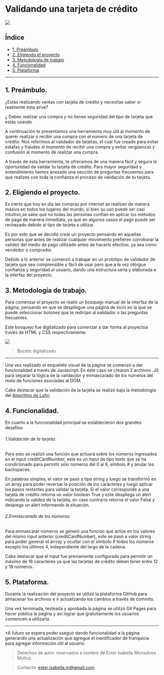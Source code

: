 # Validando una tarjeta de crédito

![](https://thumbs.gfycat.com/FarBarrenBull-max-1mb.gif)

## Índice
* [1. Preámbulo](#1-Preámbulo)
* [2. Eligiendo el proyecto](#2-Eligiendo-el-proyecto)
* [3. Metodología de trabajo](#3-Metodología-de-trabajo)
* [4. Funcionalidad](#4-funcionalidad)
* [5. Plataforma](#5-plataforma)

***

## 1. Preámbulo.

¿Estás realizando ventas con tarjeta de crédito y necesitas saber si realmente esta sirve?

¿ Debes realizar una compra y no tienes seguridad del tipo de tarjeta que estás usando

A continuación te presentamos una herramienta muy útil al momento de querer realizar o recibir una compra con el número de una tarjeta de crédito. 
Nos referimos al validador de tarjetas, el cual fue creado para evitar estafas y fraudes al momento de recibir una compra y evitar vergüenzas y confusión al momento de realizar una compra.

A través de esta herramienta, te ofrecemos de una manera fácil y segura la oportunidad de validar tu tarjeta de crédito. Para mayor seguridad y entendimiento hemos anexado una sección de preguntas frecuentes para que realizes con toda la confianza el proceso de validación de tu tarjeta.


## 2. Eligiendo el proyecto.

Es cierto que hoy en día las compras por internet se realizan de manera masiva en todos los lugares del mundo, si bien su uso puede ser casi intuitivo,se sabe que no todas las personas confían en aplicar los métodos de pago de manera inmediata, ya que en algunos casos el pago puede ser rechazado debido al tipo de tarjeta a utilizar.

Es por esto que se decidió crear un proyecto pensando en aquellas personas que antes de realizar cualquier movimiento prefieren corroborar la validez del medio de pago utilizado antes de hacerlo efectivo, ya sea como vendedor o comprador.

Debido a lo anterior se comenzó a trabajar en un prototipo de validador de tarjeta que sea comprensible y fácil de usar pero que a la vez otorgue confianza y seguridad al usuario, dando una estructura seria y elaborada a la interfaz del proyecto.

## 3. Metodología de trabajo.

Para comenzar el proyecto se realió un bosquejo manual de la interfaz de la página, pensando en que se despliegue una página de incio en la que se puede seleccionar botones que te redirijan al validador o las preguntas frecuentes. 

Este bosquejo fue digitalizado para comenzar a dar forma al proyectoa través de HTML y CSS respectivamente.

![](https://i.postimg.cc/TPZz8kFf/Boceto.jpg)

> Boceto digitalizado

----


Una vez realizado el esqueleto visual de la página se comenzó a dar funcionalidad a través de Javascript. En este caso se crearon 2 archivos .JS para separar la lógica de la validación y enmascarado de los números del resto de funciones asociadas al DOM.

Cabe destacar que la validación de la tarjeta se realizó bajo la metodología del [Algoritmo de Luhn](https://es.wikipedia.org/wiki/Algoritmo_de_Luhn#:~:text=El%20algoritmo%20de%20Luhn%20o,cr%C3%A9dito%2C%20n%C3%BAmeros%20IMEI%2C%20etc.).

## 4. Funcionalidad.
En cuanto a la funcionalidad principal se establecieron dos grandes desafíos:

###### 1.Validación de la tarjeta:

Para esto se realizó una función que actuará sobre los números ingresados en el input creditCardNumber, este es un input de tipo texto que se ha condicionado para permitir sólo números del 0 al 9, símbolo # y anular los backspaces.

En palabras simples, el valor se pasó a tipo string y luego se transformó en un array para poder reversar la posición de los carácteres y luego aplicar los pasos restantes para validar la tarjeta. Si el valor corresponde a una tarjeta de crédito retorna un valor boolean True y este despliega un alert indicando la validez de la tarjeta, en caso contrario retorna el valor False y despiega un alert informando la situación.


###### 2.Enmascarado de los números:


Para enmascarar números se generó una función que actúe en los valores del mismo input anterior (creditCardNumber), este se pasó a valor string para poder generar el arrray y ocultar con el símbolo # todos los números excepto los últimos 4, independiente del largo de la cadena.

Cabe destacar que el input fue previamente configurado para permitir un máximo de 18 caracteres ya que las tarjetas de crédito deben tener entre 12 y 18 números.

## 5. Plataforma.

Durante la realización del proyecto se utilizó la plataforma GitHub para almacenar los archivos e ir actualizando los cambios a través de commits.

Una vez terminada, testeada y aprobada la página se utilizó Git Pages para hacer pública la pagina y así lograr que gratuitamente los usuarios comiencen a utilizarla.





***

*A futuro se espera poder sseguir dando funcionalidad  a la página generando una actualización que agregue el inentificador de franquicia para agregar información útil al usuario.
>Derechos de autor reservados a nombre de  Ester Isabella Monsalves Muñoz.


>Contacto: ester.isabella.m@gmail.com.
